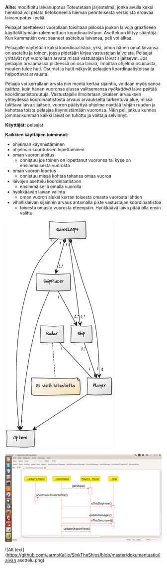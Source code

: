 **Aihe:** modifioitu laivanupotus Toteutetaan järjestelmä, jonka avulla kaksi henkilöä voi pelata tietokoneella hieman perinteisestä versioista eroavaa laivanupotus -peliä. 

Pelaajat asettelevat vuorollaan toisiltaan piilossa joukon laivoja graafiseen käyttöliittymään rakennettuun koordinaatistoon. Asetteluun liittyy sääntöjä. Kun kummatkin ovat saaneet aseteltua laivansa, peli voi alkaa.

Pelaajalle näytetään kaksi koordinaatistoa, yksi, johon hänen omat laivansa on aseteltu ja toinen, jossa pidetään kirjaa vastustajan laivoista. Pelaajat yrittävät nyt vuorollaan arvata missä vastustajan laivat sijaitsevat. Jos pelaajan arvaamassa pisteessä on osa laivaa, ilmoittaa ohjelma osumasta, muuten tulee huti. Osumat ja hutit näkyvät pelaajien koordinaatistoissa ja helpottavat arvausta. 

Pelaaja voi kerrallaan arvata niin monta kertaa sijaintia, voidaan myös sanoa *tulittaa*, kuin hänen vuoronsa alussa valitsemansa *hyökkäävä* laiva peittää koordinaatistoruutuja. Vastustajalle ilmoitetaan jokaisen arvauksen yhteydessä koordinaatistosta arvaus arvaukselta tarkentuva alue, missä tulittava laiva sijaitsee. vuoron päätyttyä ohjelma näyttää tyhjän ruudun ja kehottaa toista pelaajaa käynnistämään vuoronsa. Näin peli jatkuu kunnes jommankumman kaikki laivat on tuhottu ja voittaja selvinnyt.


**Käyttäjät:** pelaajat

**Kaikkien käyttäjien toiminnot:**
- ohjelman käynnistäminen
- ohjelman suorituksen lopettaminen
- oman vuoron aloitus
   * onnistuu jos toinen on lopettanut vuoronsa tai kyse on ensimmäisestä  vuorosta
- oman vuoron lopetus
   * onnistuu missä kohtaa tahansa omaa vuoroa
- laivojen asettelu koordinaatistoon
   * ensimmäisellä omalla vuorolla
- hyökkäävän laivan valinta
   * oman vuoron aluksi kerran toisesta omasta vuorosta lähtien
- vihollislaivan sijainnin arvaus antamalla piste vastustajan koordinaatistoa
   * toisesta omasta vuorosta eteenpäin. Hyökkäävä laiva pitää olla ensin valittu


![Alt text](https://github.com/JarmoKallio/SinkTheShips/blob/master/dokumentaatio/luokkakaavio.png)

![Alt text](https://github.com/JarmoKallio/SinkTheShips/blob/master/dokumentaatio/esimerkkipelivuoro.png)

![Alt text](https://github.com/JarmoKallio/SinkTheShips/blob/master/dokumentaatio/laivan asettelu.png)

